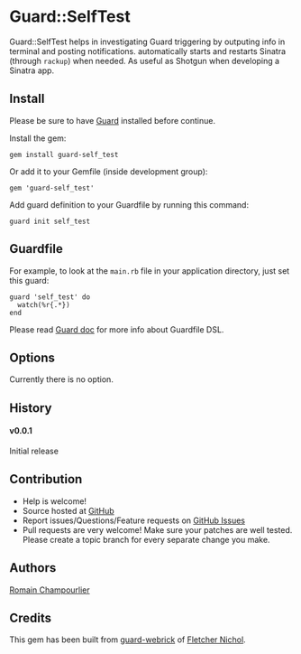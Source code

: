 # Guard::SelfTest

Guard::SelfTest helps in investigating Guard triggering by outputing info in terminal and posting notifications. automatically starts and restarts Sinatra (through `rackup`) when needed. As useful as Shotgun when developing a Sinatra app.

## Install

Please be sure to have [Guard](http://github.com/guard/guard) installed before continue.

Install the gem:

    gem install guard-self_test

Or add it to your Gemfile (inside development group):

    gem 'guard-self_test'

Add guard definition to your Guardfile by running this command:

    guard init self_test

## Guardfile

For example, to look at the `main.rb` file in your application directory, just set this guard:

    guard 'self_test' do
      watch(%r{.*})
    end
    
Please read [Guard doc](http://github.com/guard/guard#readme) for more info about Guardfile DSL.

## Options

Currently there is no option.

## History

#### v0.0.1

Initial release


## Contribution

* Help is welcome!
* Source hosted at [GitHub](http://github.com/rchampourlier/guard-self_test)
* Report issues/Questions/Feature requests on [GitHub Issues](http://github.com/rchampourlier/guard-self_test/issues)
* Pull requests are very welcome! Make sure your patches are well tested. Please create a topic branch for every separate change you make.

## Authors

[Romain Champourlier](http://github.com/rchampourlier)

## Credits

This gem has been built from [guard-webrick](https://github.com/guard/guard-webrick) of [Fletcher Nichol](http://github.com/fnichol).
